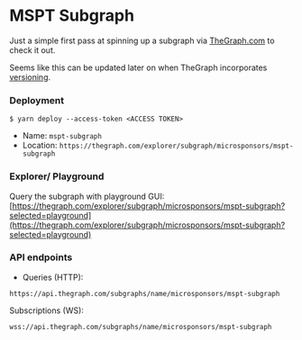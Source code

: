 # MSPT Subgraph

Just a simple first pass at spinning up a subgraph via [TheGraph.com](https://thegraph.com) to check it out.

Seems like this can be updated later on when TheGraph incorporates [versioning](https://thegraph.com/docs/versioning).

### Deployment
```
$ yarn deploy --access-token <ACCESS TOKEN>
```
- Name: `mspt-subgraph`
- Location: `https://thegraph.com/explorer/subgraph/microsponsors/mspt-subgraph`

### Explorer/ Playground

Query the subgraph with playground GUI: [https://thegraph.com/explorer/subgraph/microsponsors/mspt-subgraph?selected=playground](https://thegraph.com/explorer/subgraph/microsponsors/mspt-subgraph?selected=playground)

### API endpoints

- Queries (HTTP):
```
https://api.thegraph.com/subgraphs/name/microsponsors/mspt-subgraph
```

Subscriptions (WS):
```
wss://api.thegraph.com/subgraphs/name/microsponsors/mspt-subgraph
```
